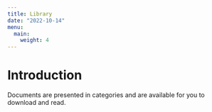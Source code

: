 ```yaml
---
title: Library
date: "2022-10-14"
menu:
  main:
    weight: 4
---
```


# Introduction

Documents are presented in categories and are available for you to download
and read.

